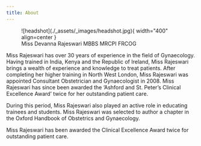 ```yaml
---
title: About
---
```


<figure markdown>
  ![headshot](./_assets/_images/headshot.jpg){ width="400" align=center }
  <figcaption>Miss Devanna Rajeswari MBBS MRCPI FRCOG</figcaption>
</figure>

Miss Rajeswari has over 30 years of experience in the field of Gynaecology. Having trained in India, Kenya and the Republic of Ireland, Miss Rajeswari brings a wealth of experience and knowledge to treat patients. After completing her higher training in North West London, Miss Rajeswari was appointed Consultant Obstetrician and Gynaecologist in 2008. Miss Rajeswari has since been awarded the ‘Ashford and St. Peter’s Clinical Excellence Award’ twice for her outstanding patient care.

During this period, Miss Rajeswari also played an active role in educating trainees and students. Miss Rajeswari was selected to author a chapter in the Oxford Handbook of Obstetrics and Gynaecology.

Miss Rajeswari has been awarded the Clinical Excellence Award twice for outstanding patient care.
